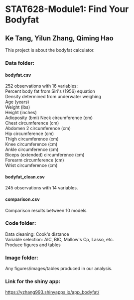 # STAT628-Module1: Find Your Bodyfat
## Ke Tang, Yilun Zhang, Qiming Hao
This project is about the bodyfat calculator.
### Data folder:
#### bodyfat.csv
252 observations with 16 variables:    
Percent body fat from Siri's (1956) equation  
Density determined from underwater weighing  
Age (years)  
Weight (lbs)  
Height (inches)  
Adioposity (bmi)
Neck circumference (cm)  
Chest circumference (cm)  
Abdomen 2 circumference (cm)  
Hip circumference (cm)  
Thigh circumference (cm)  
Knee circumference (cm)  
Ankle circumference (cm)  
Biceps (extended) circumference (cm)  
Forearm circumference (cm)  
Wrist circumference (cm) 
#### bodyfat_clean.csv
245 observations with 14 variables.
#### comparison.csv
Comparison results between 10 models.
### Code folder:
Data cleaning: Cook's distance    
Variable selection: AIC, BIC, Mallow's Cp, Lasso, etc.    
Produce figures and tables    
### Image folder:
Any figures/images/tables produced in our analysis.
### Link for the shiny app:
https://yzhang993.shinyapps.io/app_bodyfat/
